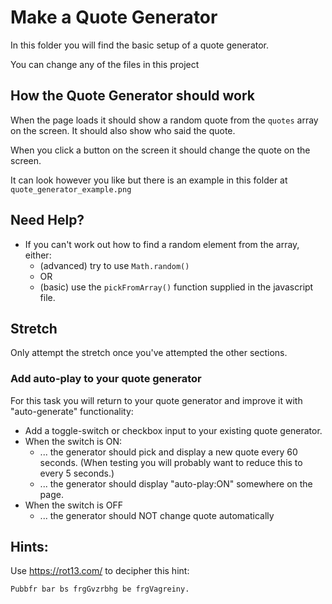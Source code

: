 # Make a Quote Generator

In this folder you will find the basic setup of a quote generator.

You can change any of the files in this project

## How the Quote Generator should work

When the page loads it should show a random quote from the `quotes` array on the screen. It should also show who said the quote.

When you click a button on the screen it should change the quote on the screen.

It can look however you like but there is an example in this folder at `quote_generator_example.png`

## Need Help?

- If you can't work out how to find a random element from the array, either:
  - (advanced) try to use `Math.random()`
  - OR
  - (basic) use the `pickFromArray()` function supplied in the javascript file.

## Stretch

Only attempt the stretch once you've attempted the other sections.

### Add auto-play to your quote generator

For this task you will return to your quote generator and improve it with "auto-generate" functionality:

- Add a toggle-switch or checkbox input to your existing quote generator.
- When the switch is ON:
  - ... the generator should pick and display a new quote every 60 seconds. (When testing you will probably want to reduce this to every 5 seconds.)
  - ... the generator should display "auto-play:ON" somewhere on the page.
- When the switch is OFF
  - ... the generator should NOT change quote automatically

## Hints:

Use https://rot13.com/ to decipher this hint:

`Pubbfr bar bs frgGvzrbhg be frgVagreiny.`
